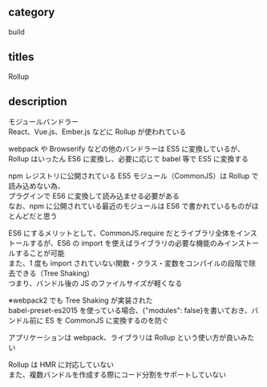 ## category

build

## titles

Rollup

## description

モジュールバンドラー  
React、Vue.js、Ember.js などに Rollup が使われている

webpack や Browserify などの他のバンドラーは ES5 に変換しているが、  
Rollup はいったん ES6 に変換し、必要に応じて babel 等で ES5 に変換する

npm レジストリに公開されている ES5 モジュール（CommonJS）は Rollup で読み込めない為、  
プラグインで ES6 に変換して読み込ませる必要がある  
なお、npm に公開されている最近のモジュールは ES6 で書かれているものがほとんどだと思う

ES6 にするメリットとして、CommonJS.require だとライブラリ全体をインストールするが、ES6 の import を使えばライブラリの必要な機能のみインストールすることが可能  
また、1 度も import されていない関数・クラス・変数をコンパイルの段階で除去できる（Tree Shaking）  
つまり、バンドル後の JS のファイルサイズが軽くなる

※webpack2 でも Tree Shaking が実装された  
babel-preset-es2015 を使っている場合、{"modules": false}を書いておき、バンドル前に ES を CommonJS に変換するのを防ぐ

アプリケーションは webpack、ライブラリは Rollup という使い方が良いみたい

Rollup は HMR に対応していない  
また、複数バンドルを作成する際にコード分割をサポートしていない
